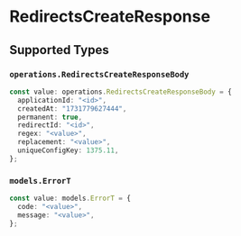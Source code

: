 # RedirectsCreateResponse


## Supported Types

### `operations.RedirectsCreateResponseBody`

```typescript
const value: operations.RedirectsCreateResponseBody = {
  applicationId: "<id>",
  createdAt: "1731779627444",
  permanent: true,
  redirectId: "<id>",
  regex: "<value>",
  replacement: "<value>",
  uniqueConfigKey: 1375.11,
};
```

### `models.ErrorT`

```typescript
const value: models.ErrorT = {
  code: "<value>",
  message: "<value>",
};
```

